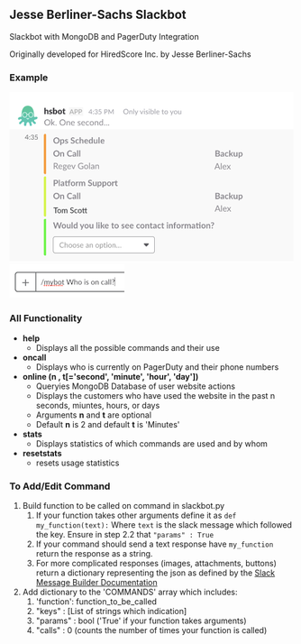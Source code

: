## Jesse Berliner-Sachs Slackbot

Slackbot with MongoDB and PagerDuty Integration

Originally developed for HiredScore Inc. by Jesse Berliner-Sachs
### Example
![](oncall_screenshot1.png)
![](oncall_screenshot2.png)

### All Functionality
* **help**
	* Displays all the possible commands and their use
* **oncall**
	* Displays who is currently on PagerDuty and their phone numbers
* **online (n , t[='second', 'minute', 'hour', 'day'])** 
	* Queryies MongoDB Database of user website actions
	* Displays the customers who have used the website in the past n seconds, miuntes, hours, or days
	* Arguments **n** and **t** are optional
	* Default **n** is 2 and default **t** is 'Minutes'
* **stats**
	* Displays statistics of which commands are used and by whom 
* **resetstats** 
	* resets usage statistics

### To Add/Edit Command
1. Build function to be called on command in
slackbot.py
	1. If your function takes other arguments define it as `def my_function(text):` Where `text` is the slack message which followed the key. Ensure in step 2.2 that `"params" : True`
	2. If your command should send a text response have `my_function` return the response as a string.
	3. For more complicated responses (images, attachments, buttons) return a dictionary representing the json as defined by the [Slack Message Builder Documentation](https://api.slack.com/docs/message-formatting)
2. Add dictionary to the 'COMMANDS' array  which includes:
	1. 'function': function_to\_be\_called
	2. "keys" : [List of strings which indication]
	3. "params" : bool ('True' if your function takes arguments)
	4. "calls" : 0 (counts the number of times your function is called)



